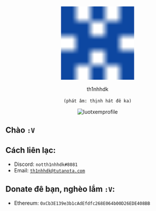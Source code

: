 <p align="center"><img src="images/th1nhhdk.svg" width="200" height="200" alt="th1nhhdk.svg"></p>
<p align="center">th1nhhdk</p>
<p align="center"><code>(phát âm: thịnh hát đê ka)</code></p>
<p align="center"><img src="https://komarev.com/ghpvc/?username=th1nhhdk&label=Lượt+xem+profile:" alt="luotxemprofile"></p>

## Chào <code>:V</code>

## Cách liên lạc:
- Discord: <code>notth1nhhdk#8081</code>
- Email: <code>th1nhhdk@tutanota.com</code>
## Donate đê bạn, nghèo lắm <code>:V</code>:
- Ethereum: <code>0xCb3E139e3b1cAdEfdfc268E064b00D26EDE408BB</code>


<!--
**th1nhhdk/th1nhhdk** is a ✨ _special_ ✨ repository because its `README.md` (this file) appears on your GitHub profile.

Here are some ideas to get you started:

- 🔭 I’m currently working on ...
- 🌱 I’m currently learning ...
- 👯 I’m looking to collaborate on ...
- 🤔 I’m looking for help with ...
- 💬 Ask me about ...
- 📫 How to reach me: ...
- 😄 Pronouns: ...
- ⚡ Fun fact: ...
-->
